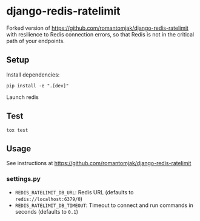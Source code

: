 # django-redis-ratelimit

Forked version of https://github.com/romantomjak/django-redis-ratelimit with
resilience to Redis connection errors, so that Redis is not in the critical
path of your endpoints.


## Setup
Install dependencies:

    pip install -e ".[dev]"

Launch redis

## Test

    tox test

## Usage
See instructions at https://github.com/romantomjak/django-redis-ratelimit

### settings.py
- `REDIS_RATELIMIT_DB_URL`: Redis URL (defaults to `redis://localhost:6379/0`)
- `REDIS_RATELIMIT_DB_TIMEOUT`: Timeout to connect and run commands in seconds (defaults to `0.1`)
